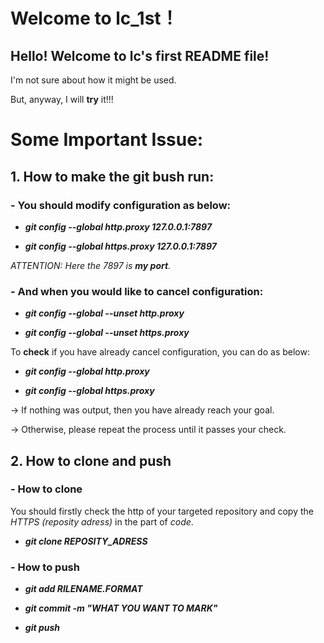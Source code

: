 # Welcome to lc_1st！
## Hello! Welcome to lc's first README file!

I'm not sure about how it might be used.

But, anyway, I will **try** it!!!

# Some **Important** Issue:
## 1. How to make the git bush run:

### - You should **modify configuration** as below:

- ***git config --global http.proxy 127.0.0.1:7897***

- ***git config --global https.proxy 127.0.0.1:7897***

*ATTENTION: Here the 7897 is **my port**.*

### - And when you would like to **cancel configuration**:

- ***git config --global --unset http.proxy***

- ***git config --global --unset https.proxy***

To **check** if you have already cancel configuration, you can do as below:

- ***git config --global http.proxy***

- ***git config --global https.proxy***

-> If nothing was output, then you have already reach your goal. 

-> Otherwise, please repeat the process until it passes your check.

## 2. How to **clone** and **push**

### - How to **clone**

You should firstly check the http of your targeted repository and copy the *HTTPS (reposity adress)* in the part of *code*.

- ***git clone REPOSITY_ADRESS***

### - How to **push**
- ***git add RILENAME.FORMAT***

- ***git commit -m "WHAT YOU WANT TO MARK"***

- ***git push***